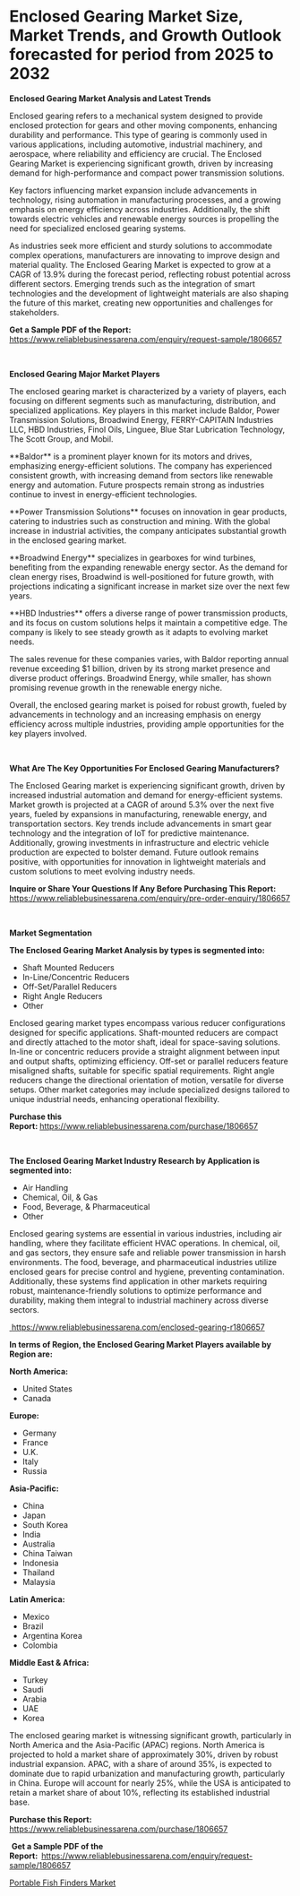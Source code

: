 <p><h1>Enclosed Gearing Market Size, Market Trends, and Growth Outlook forecasted for period from 2025 to 2032</h1></p><p><strong>Enclosed Gearing Market Analysis and Latest Trends</strong></p>
<p><p>Enclosed gearing refers to a mechanical system designed to provide enclosed protection for gears and other moving components, enhancing durability and performance. This type of gearing is commonly used in various applications, including automotive, industrial machinery, and aerospace, where reliability and efficiency are crucial. The Enclosed Gearing Market is experiencing significant growth, driven by increasing demand for high-performance and compact power transmission solutions.</p><p>Key factors influencing market expansion include advancements in technology, rising automation in manufacturing processes, and a growing emphasis on energy efficiency across industries. Additionally, the shift towards electric vehicles and renewable energy sources is propelling the need for specialized enclosed gearing systems. </p><p>As industries seek more efficient and sturdy solutions to accommodate complex operations, manufacturers are innovating to improve design and material quality. The Enclosed Gearing Market is expected to grow at a CAGR of 13.9% during the forecast period, reflecting robust potential across different sectors. Emerging trends such as the integration of smart technologies and the development of lightweight materials are also shaping the future of this market, creating new opportunities and challenges for stakeholders.</p></p>
<p><strong>Get a Sample PDF of the Report:&nbsp;</strong> <a href="https://www.reliablebusinessarena.com/enquiry/request-sample/1806657?utm_campaign=2349&utm_medium=2&utm_source=Github&utm_content=ia&utm_term=16022025&utm_id=enclosed-gearing">https://www.reliablebusinessarena.com/enquiry/request-sample/1806657</a></p>
<p>&nbsp;</p>
<p><strong>Enclosed Gearing Major Market Players</strong></p>
<p><p>The enclosed gearing market is characterized by a variety of players, each focusing on different segments such as manufacturing, distribution, and specialized applications. Key players in this market include Baldor, Power Transmission Solutions, Broadwind Energy, FERRY-CAPITAIN Industries LLC, HBD Industries, Finol Oils, Linguee, Blue Star Lubrication Technology, The Scott Group, and Mobil.</p><p>**Baldor** is a prominent player known for its motors and drives, emphasizing energy-efficient solutions. The company has experienced consistent growth, with increasing demand from sectors like renewable energy and automation. Future prospects remain strong as industries continue to invest in energy-efficient technologies.</p><p>**Power Transmission Solutions** focuses on innovation in gear products, catering to industries such as construction and mining. With the global increase in industrial activities, the company anticipates substantial growth in the enclosed gearing market.</p><p>**Broadwind Energy** specializes in gearboxes for wind turbines, benefiting from the expanding renewable energy sector. As the demand for clean energy rises, Broadwind is well-positioned for future growth, with projections indicating a significant increase in market size over the next few years.</p><p>**HBD Industries** offers a diverse range of power transmission products, and its focus on custom solutions helps it maintain a competitive edge. The company is likely to see steady growth as it adapts to evolving market needs.</p><p>The sales revenue for these companies varies, with Baldor reporting annual revenue exceeding $1 billion, driven by its strong market presence and diverse product offerings. Broadwind Energy, while smaller, has shown promising revenue growth in the renewable energy niche.</p><p>Overall, the enclosed gearing market is poised for robust growth, fueled by advancements in technology and an increasing emphasis on energy efficiency across multiple industries, providing ample opportunities for the key players involved.</p></p>
<p>&nbsp;</p>
<p><strong>What Are The Key Opportunities For Enclosed Gearing Manufacturers?</strong></p>
<p><p>The Enclosed Gearing market is experiencing significant growth, driven by increased industrial automation and demand for energy-efficient systems. Market growth is projected at a CAGR of around 5.3% over the next five years, fueled by expansions in manufacturing, renewable energy, and transportation sectors. Key trends include advancements in smart gear technology and the integration of IoT for predictive maintenance. Additionally, growing investments in infrastructure and electric vehicle production are expected to bolster demand. Future outlook remains positive, with opportunities for innovation in lightweight materials and custom solutions to meet evolving industry needs.</p></p>
<p><strong>Inquire or Share Your Questions If Any Before Purchasing This Report:</strong> <a href="https://www.reliablebusinessarena.com/enquiry/pre-order-enquiry/1806657?utm_campaign=2349&utm_medium=2&utm_source=Github&utm_content=ia&utm_term=16022025&utm_id=enclosed-gearing">https://www.reliablebusinessarena.com/enquiry/pre-order-enquiry/1806657</a></p>
<p>&nbsp;</p>
<p><strong>Market Segmentation</strong></p>
<p><strong>The Enclosed Gearing Market Analysis by types is segmented into:</strong></p>
<p><ul><li>Shaft Mounted Reducers</li><li>In-Line/Concentric Reducers</li><li>Off-Set/Parallel Reducers</li><li>Right Angle Reducers</li><li>Other</li></ul></p>
<p><p>Enclosed gearing market types encompass various reducer configurations designed for specific applications. Shaft-mounted reducers are compact and directly attached to the motor shaft, ideal for space-saving solutions. In-line or concentric reducers provide a straight alignment between input and output shafts, optimizing efficiency. Off-set or parallel reducers feature misaligned shafts, suitable for specific spatial requirements. Right angle reducers change the directional orientation of motion, versatile for diverse setups. Other market categories may include specialized designs tailored to unique industrial needs, enhancing operational flexibility.</p></p>
<p><strong>Purchase this Report:&nbsp;</strong><a href="https://www.reliablebusinessarena.com/purchase/1806657?utm_campaign=2349&utm_medium=2&utm_source=Github&utm_content=ia&utm_term=16022025&utm_id=enclosed-gearing">https://www.reliablebusinessarena.com/purchase/1806657</a></p>
<p>&nbsp;</p>
<p><strong>The Enclosed Gearing Market Industry Research by Application is segmented into:</strong></p>
<p><ul><li>Air Handling</li><li>Chemical, Oil, & Gas</li><li>Food, Beverage, & Pharmaceutical</li><li>Other</li></ul></p>
<p><p>Enclosed gearing systems are essential in various industries, including air handling, where they facilitate efficient HVAC operations. In chemical, oil, and gas sectors, they ensure safe and reliable power transmission in harsh environments. The food, beverage, and pharmaceutical industries utilize enclosed gears for precise control and hygiene, preventing contamination. Additionally, these systems find application in other markets requiring robust, maintenance-friendly solutions to optimize performance and durability, making them integral to industrial machinery across diverse sectors.</p></p>
<p><a href="https://www.reliablebusinessarena.com/enclosed-gearing-r1806657?utm_campaign=2349&utm_medium=2&utm_source=Github&utm_content=ia&utm_term=16022025&utm_id=enclosed-gearing">&nbsp;https://www.reliablebusinessarena.com/enclosed-gearing-r1806657</a></p>
<p><strong>In terms of Region, the Enclosed Gearing Market Players available by Region are:</strong></p>
<p>
    <p> <strong> North America: </strong>
        <ul>
            <li>United States</li>
            <li>Canada</li>
        </ul>
        </p> 
    <p> <strong> Europe: </strong>
        <ul>
            <li>Germany</li>
            <li>France</li>
            <li>U.K.</li>
            <li>Italy</li>
            <li>Russia</li>
        </ul>
        </p> 
    <p> <strong> Asia-Pacific: </strong>
        <ul>
            <li>China</li>
            <li>Japan</li>
            <li>South Korea</li>
            <li>India</li>
            <li>Australia</li>
            <li>China Taiwan</li>
            <li>Indonesia</li>
            <li>Thailand</li>
            <li>Malaysia</li>
        </ul>
        </p> 
    <p> <strong> Latin America: </strong>
        <ul>
            <li>Mexico</li>
            <li>Brazil</li>
            <li>Argentina Korea</li>
            <li>Colombia</li>
        </ul>
        </p> 
    <p> <strong> Middle East & Africa: </strong>
        <ul>
            <li>Turkey</li>
            <li>Saudi</li>
            <li>Arabia</li>
            <li>UAE</li>
            <li>Korea</li>
        </ul>
    </p>
    </p>
<p><p>The enclosed gearing market is witnessing significant growth, particularly in North America and the Asia-Pacific (APAC) regions. North America is projected to hold a market share of approximately 30%, driven by robust industrial expansion. APAC, with a share of around 35%, is expected to dominate due to rapid urbanization and manufacturing growth, particularly in China. Europe will account for nearly 25%, while the USA is anticipated to retain a market share of about 10%, reflecting its established industrial base.</p></p>
<p><strong>Purchase this Report: </strong><a href="https://www.reliablebusinessarena.com/purchase/1806657?utm_campaign=2349&utm_medium=2&utm_source=Github&utm_content=ia&utm_term=16022025&utm_id=enclosed-gearing">https://www.reliablebusinessarena.com/purchase/1806657</a></p>
<p>&nbsp;<strong>Get a Sample PDF of the Report:&nbsp;&nbsp;</strong><a href="https://www.reliablebusinessarena.com/enquiry/request-sample/1806657?utm_campaign=2349&utm_medium=2&utm_source=Github&utm_content=ia&utm_term=16022025&utm_id=enclosed-gearing">https://www.reliablebusinessarena.com/enquiry/request-sample/1806657</a></p>
<p><strong></strong></p>
<p><p><a href="https://github.com/nafidurii/Market-Research-Report-List-1/blob/main/portable-fish-finders-market.md?utm_campaign=2349&utm_medium=2&utm_source=Github&utm_content=ia&utm_term=16022025&utm_id=enclosed-gearing">Portable Fish Finders Market</a></p></p>